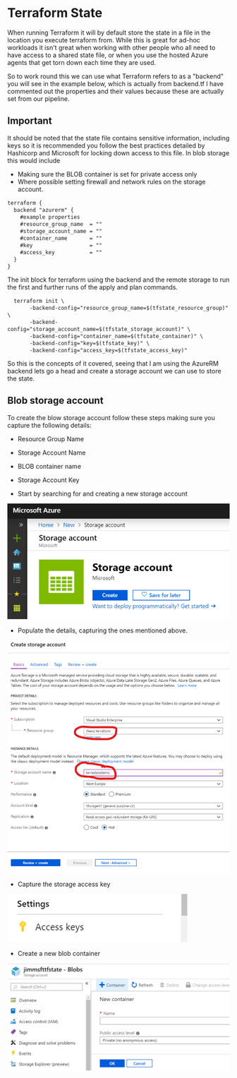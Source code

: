 # Terraform State

When running Terraform it will by default store the state in a file in the location you execute terraform from. While this is great for ad-hoc workloads it isn't great when working with other people who all need to have access to a shared state file, or when you use the hosted Azure agents that get torn down each time they are used. 

So to work round this we can use what Terraform refers to as a "backend" you will see in the example below, which is actually from backend.tf I have commented out the properties and their values because these are actually set from our pipeline.

## Important

It should be noted that the state file contains sensitive information, including keys so it is recommended you follow the best practices detailed by Hashicorp and Microsoft for locking down access to this file. In blob storage this would include

- Making sure the BLOB container is set for private access only
- Where possible setting firewall and network rules on the storage account.

```
terraform {
  backend "azurerm" {
    #example properties
    #resource_group_name  = ""
    #storage_account_name = ""
    #container_name       = ""
    #key                  = ""
    #access_key           = ""
  }
}
```

The init block for terraform using the backend and the remote storage to run the first and further runs of the apply and plan commands.

```
  terraform init \
       -backend-config="resource_group_name=$(tfstate_resource_group)" \
       -backend-config="storage_account_name=$(tfstate_storage_account)" \
       -backend-config="container_name=$(tfstate_container)" \
       -backend-config="key=$(tfstate_key)" \
       -backend-config="access_key=$(tfstate_access_key)"
```

So this is the concepts of it covered, seeing that I am using the AzureRM backend lets go a head and create a storage account we can use to store the state.

## Blob storage account

To create the blow storage account follow these steps making sure you capture the following details:

- Resource Group Name
- Storage Account Name
- BLOB container name
- Storage Account Key

- Start by searching for and creating a new storage account

![new storage](/docs/images/newstorage.png)

- Populate the details, capturing the ones mentioned above.

![storage details](/docs/images/storagedetails.png)

- Capture the storage access key

![storage key](/docs/images/storekeys.png)

- Create a new blob container

![new container](/docs/images/container.png)